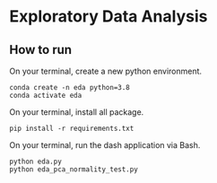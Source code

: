 # Exploratory Data Analysis

## How to run
On your terminal, create a new python environment.
```
conda create -n eda python=3.8
conda activate eda
```

On your terminal, install all package.
```
pip install -r requirements.txt
```

On your terminal, run the dash application via Bash.
```
python eda.py
python eda_pca_normality_test.py
```